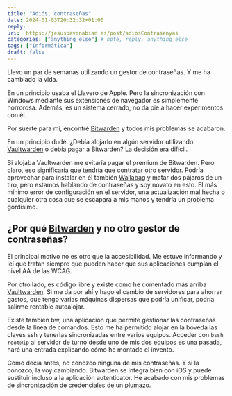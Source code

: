 ```yaml
---
title: "Adiós, contraseñas"
date: 2024-01-03T20:32:32+01:00
reply:
uri:  https://jesuspavonabian.es/post/adiosContrasenyas
categories: ["anything else"] # note, reply, anything else
tags: ["Informática"]
draft: false
---
```


Llevo un par de semanas utilizando un gestor de contraseñas. Y me ha cambiado la vida.

En un principio usaba el Llavero de Apple. Pero la sincronización con Windows mediante sus extensiones de navegador es simplemente horrorosa. Además, es un sistema cerrado, no da pie a hacer experimentos con él.

Por suerte para mi, encontré [Bitwarden](https://bitwarden.com/) y todos mis problemas se acabaron.

En un principio dudé. ¿Debía alojarlo en algún servidor utilizando [Vaultwarden](https://github.com/dani-garcia/vaultwarden) o debía pagar a Bitwarden? La decisión era difícil.

Si alojaba Vaultwarden me evitaría pagar el premium de Bitwarden. Pero claro, eso significaría que tendría que contratar otro servidor. Podría aprovechar para instalar en él también [Wallabag](https://wallabag.org/) y matar dos pájaros de un tiro, pero estamos hablando de contraseñas y soy novato en esto. El más mínimo error de configuración en el servidor, una actualización mal hecha o cualquier otra cosa que se escapara a mis manos y tendría un problema gordísimo.

## ¿Por qué [Bitwarden](https://bitwarden.com/) y no otro gestor de contraseñas?

El principal motivo no es otro que la accesibilidad. Me estuve informando y leí que tratan siempre que pueden hacer que sus aplicaciones cumplan el nivel AA de las WCAG.

Por otro lado, es código libre y existe como he comentado más arriba [Vaultwarden](https://github.com/dani-garcia/vaultwarden). Si me da por ahí y hago el cambio de servidores para ahorrar gastos, que tengo varias máquinas dispersas que podría unificar, podría salirme rentable autoalojar.

Existe también bw, una aplicación que permite gestionar las contraseñas desde la línea de comandos. Esto me ha permitido alojar en la bóveda las claves ssh y tenerlas sincronizadas entre varios equipos. Acceder con `bssh root@ip` al servidor de turno desde uno de mis dos equipos es una pasada, haré una entrada explicando cómo he montado el invento.

Como decía antes, no conozco ninguna de mis contraseñas. Y si la conozco, la voy cambiando. Bitwarden se integra bien con iOS y puede sustituir incluso a la aplicación autenticator. He acabado con mis problemas de sincronización de credenciales de un plumazo.
